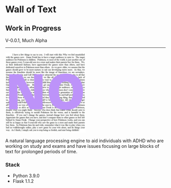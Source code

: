 # Wall of Text

## Work in Progress

V-0.0.1, Much Alpha

---

<img src="static/images/wallOfText.png" width="50%" />

A natural language processing engine to aid individuals with ADHD who are
working on study and exams and have issues focusing on large blocks of text for
prolonged periods of time.

### Stack

- Python 3.9.0
- Flask 1.1.2

